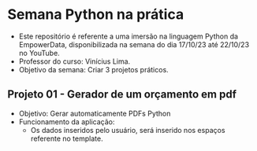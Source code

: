 # Semana Python na prática

- Este repositório é referente a uma imersão na linguagem Python da EmpowerData, disponibilizada na semana do dia 17/10/23 até 22/10/23 no YouTube.
- Professor do curso: Vinícius Lima.
- Objetivo da semana: Criar 3 projetos práticos.

## Projeto 01 - Gerador de um orçamento em pdf

- Objetivo: Gerar automaticamente PDFs Python
- Funcionamento da aplicação: 
  - Os dados inseridos pelo usuário, será inserido nos espaços referente no template.